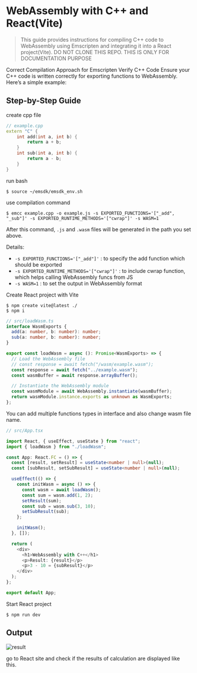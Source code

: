 # WebAssembly with C++ and React(Vite)

> This guide provides instructions for compiling C++ code to WebAssembly using Emscripten and integrating it into a React project(Vite).
> DO NOT CLONE THIS REPO. THIS IS ONLY FOR DOCUMENTATION PURPOSE

Correct Compilation Approach for Emscripten
Verify C++ Code
Ensure your C++ code is written correctly for exporting functions to WebAssembly. Here’s a simple example:

## Step-by-Step Guide

create cpp file

```C++
// example.cpp
extern "C" {
    int add(int a, int b) {
        return a + b;
    }
    int sub(int a, int b) {
        return a - b;
    }
}
```

run bash

```
$ source ~/emsdk/emsdk_env.sh
```

use compilation command

```
$ emcc example.cpp -o example.js -s EXPORTED_FUNCTIONS='["_add", "_sub"]' -s EXPORTED_RUNTIME_METHODS='["cwrap"]' -s WASM=1
```

After this command, `.js` and `.wasm` files will be generated in the path you set above.

Details:

- `-s EXPORTED_FUNCTIONS='["_add"]'` : to specify the add function which should be exported
- `-s EXPORTED_RUNTIME_METHODS='["cwrap"]'` : to include cwrap function, which helps calling WebAssembly funcs from JS
- `-s WASM=1` : to set the output in WebAssembly format

Create React project with Vite

```
$ npm create vite@latest ./
$ npm i
```

```ts
// src/loadWasm.ts
interface WasmExports {
  add(a: number, b: number): number;
  sub(a: number, b: number): number;
}

export const loadWasm = async (): Promise<WasmExports> => {
  // Load the WebAssembly file
  // const response = await fetch("/wasm/example.wasm");
  const response = await fetch("../example.wasm");
  const wasmBuffer = await response.arrayBuffer();

  // Instantiate the WebAssembly module
  const wasmModule = await WebAssembly.instantiate(wasmBuffer);
  return wasmModule.instance.exports as unknown as WasmExports;
};
```

You can add multiple functions types in interface and also change wasm file name.

```ts
// src/App.tsx

import React, { useEffect, useState } from "react";
import { loadWasm } from "./loadWasm";

const App: React.FC = () => {
  const [result, setResult] = useState<number | null>(null);
  const [subResult, setSubResult] = useState<number | null>(null);

  useEffect(() => {
    const initWasm = async () => {
      const wasm = await loadWasm();
      const sum = wasm.add(1, 2);
      setResult(sum);
      const sub = wasm.sub(3, 10);
      setSubResult(sub);
    };

    initWasm();
  }, []);

  return (
    <div>
      <h1>WebAssembly with C++</h1>
      <p>Result: {result}</p>
      <p>3 - 10 = {subResult}</p>
    </div>
  );
};

export default App;
```

Start React project

```
$ npm run dev
```

## Output

![result](public/result-calculation.png)

go to React site and check if the results of calculation are displayed like this.
